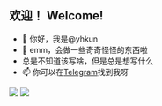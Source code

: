 ## 欢迎！ Welcome!
- 👋 你好，我是@yhkun
- 🌱 emm，会做一些奇奇怪怪的东西啦
- 总是不知道该写啥，但是总是想写什么
- 📫 你可以在[Telegram](https://t.me/Y2345)找到我呀

![](https://raw.githubusercontent.com/yhkun/github-stats/master/generated/overview.svg)
![](https://raw.githubusercontent.com/yhkun/github-stats/master/generated/languages.svg)




<!---
yhkun/yhkun is a ✨ special ✨ repository because its `README.md` (this file) appears on your GitHub profile.
You can click the Preview link to take a look at your changes.
--->
